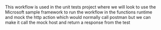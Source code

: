 This workflow is used in the unit tests project where we will look to use the Microsoft sample framework to run
the workflow in the functions runtime and mock the http action which would normally call postman but we can make it call the
mock host and return a response from the test

